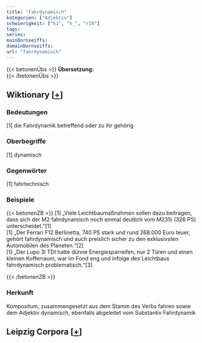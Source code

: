 ```yaml
---
title: "fahrdynamisch"
kategorien: ["Adjektiv"]
schwierigkeit: ["k1", "h_", "r19"]
tags:
series:
mainDornseiffs:
domainDornseiffs:
url: "fahrdynamisch"
---
```


{{< betonenÜbs >}}
**Übersetzung:**  
{{< /betonenÜbs >}}

## Wiktionary [[+](https://de.wiktionary.org/wiki/fahrdynamisch)]

### Bedeutungen
[1] die Fahrdynamik betreffend oder zu ihr gehörig  

### Oberbegriffe
[1] dynamisch  

### Gegenwörter
[1] fahrtechnisch  

### Beispiele
{{< betonenZB >}}
[1] „Viele Leichtbaumaßnahmen sollen dazu beitragen, dass sich der M2 fahrdynamisch noch einmal deutlich vom M235i (326 PS) unterscheidet.“[1]  
[1] „Der Ferrari F12 Berlinetta, 740 PS stark und rund 268.000 Euro teuer, gehört fahrdynamisch und auch preislich sicher zu den exklusivsten Automobilen des Planeten.“[2]  
[1] „Der Lupo 3l TDI hatte dünne Energiesparreifen, nur 2 Türen und einen kleinen Kofferraum, war im Fond eng und infolge des Leichtbaus fahrdynamisch problematisch.“[3]  

{{< /betonenZB >}}
### Herkunft
Kompositum, zusammengesetzt aus dem Stamm des Verbs fahren sowie dem Adjektiv dynamisch, ebenfalls abgeleitet vom Substantiv Fahrdynamik  


## Leipzig Corpora [[+](https://corpora.uni-leipzig.de/en/res?word=fahrdynamisch&corpusId=deu_newscrawl-public_2018)]

